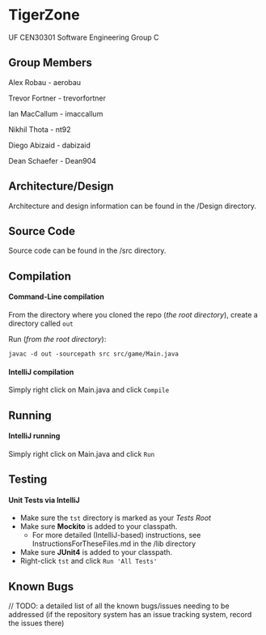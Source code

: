 # TigerZone
UF CEN30301 Software Engineering Group C

## Group Members

Alex Robau      - aerobau

Trevor Fortner  - trevorfortner

Ian MacCallum   - imaccallum

Nikhil Thota    - nt92

Diego Abizaid   - dabizaid

Dean Schaefer   - Dean904

## Architecture/Design
Architecture and design information can be found in the /Design directory.

## Source Code
Source code can be found in the /src directory.

## Compilation

#### Command-Line compilation
From the directory where you cloned the repo (*the root directory*), create a directory called `out`

Run (*from the root directory*):

`javac -d out -sourcepath src src/game/Main.java`

#### IntelliJ compilation
Simply right click on Main.java and click `Compile` 

## Running

#### IntelliJ running
Simply right click on Main.java and click `Run` 

## Testing

#### Unit Tests via IntelliJ
+ Make sure the `tst` directory is marked as your *Tests Root*
+ Make sure **Mockito** is added to your classpath. 
    + For more detailed (IntelliJ-based) instructions, see InstructionsForTheseFiles.md in the /lib directory
+ Make sure **JUnit4** is added to your classpath. 
+ Right-click `tst` and click `Run 'All Tests'`

## Known Bugs
// TODO: a detailed list of all the known bugs/issues needing to be addressed (if the repository system has an issue tracking system, record the issues there)
